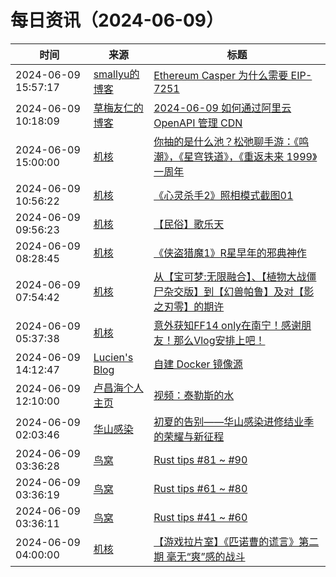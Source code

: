 ﻿# 每日资讯（2024-06-09）

|时间|来源|标题|
|---|---|---|
|2024-06-09 15:57:17|[smallyu的博客](https://smallyu.net/atom.xml)|[Ethereum Casper 为什么需要 EIP-7251](https://smallyu.net/2024/06/09/Ethereum-Casper-%E4%B8%BA%E4%BB%80%E4%B9%88%E9%9C%80%E8%A6%81-EIP-7251/)|
|2024-06-09 10:18:09|[草梅友仁的博客](https://blog.cmyr.ltd/atom.xml)|[2024-06-09 如何通过阿里云 OpenAPI 管理 CDN](https://blog.cmyr.ltd/archives/46e67068.html)|
|2024-06-09 15:00:00|[机核](https://www.gcores.com/rss)|[你抽的是什么池？松弛聊手游：《鸣潮》，《星穹铁道》，《重返未来 1999》一周年](https://www.gcores.com/radios/183118)|
|2024-06-09 10:56:22|[机核](https://www.gcores.com/rss)|[《心灵杀手2》照相模式截图01](https://www.gcores.com/articles/183152)|
|2024-06-09 09:56:23|[机核](https://www.gcores.com/rss)|[【民俗】歌乐天](https://www.gcores.com/articles/183151)|
|2024-06-09 08:28:45|[机核](https://www.gcores.com/rss)|[《侠盗猎魔1》R星早年的邪典神作](https://www.gcores.com/articles/183018)|
|2024-06-09 07:54:42|[机核](https://www.gcores.com/rss)|[从【宝可梦:无限融合】、【植物大战僵尸杂交版】到【幻兽帕鲁】及对【影之刃零】的期许](https://www.gcores.com/articles/183146)|
|2024-06-09 05:37:38|[机核](https://www.gcores.com/rss)|[意外获知FF14 only在南宁！感谢朋友！那么Vlog安排上吧！](https://www.gcores.com/videos/183142)|
|2024-06-09 14:12:47|[Lucien's Blog](https://blog.lucien.ink/feed/)|[自建 Docker 镜像源](https://blog.lucien.ink/archives/547/)|
|2024-06-09 12:10:00|[卢昌海个人主页](https://www.changhai.org//feed.xml)|[视频：泰勒斯的水](https://www.youtube.com/watch?v=wxaULnttT-s)|
|2024-06-09 02:03:46|[华山感染](https://feedpress.me/wx-hsinfect)|[初夏的告别——华山感染进修结业季的荣耀与新征程](http://mp.weixin.qq.com/s?__biz=Mzk0ODIzMjMxNQ%3D%3D&mid=2247503234&idx=1&sn=5830a280b7d726c5d71d0ba7614c09a7)|
|2024-06-09 03:36:28|[鸟窝](https://colobu.com/atom.xml)|[Rust tips #81 ~ #90](https://colobu.com/2024/06/09/rust-tips-81-90/)|
|2024-06-09 03:36:19|[鸟窝](https://colobu.com/atom.xml)|[Rust tips #61 ~ #80](https://colobu.com/2024/06/09/rust-tips-61-80/)|
|2024-06-09 03:36:11|[鸟窝](https://colobu.com/atom.xml)|[Rust tips #41 ~ #60](https://colobu.com/2024/06/09/rust-tips-41-60/)|
|2024-06-09 04:00:00|[机核](https://www.gcores.com/rss)|[【游戏拉片室】《匹诺曹的谎言》第二期 毫无“爽”感的战斗](https://www.gcores.com/videos/182973)|
